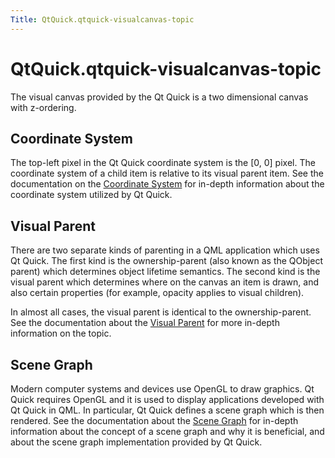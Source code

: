 ```yaml
---
Title: QtQuick.qtquick-visualcanvas-topic
---
```


# QtQuick.qtquick-visualcanvas-topic

<span class="subtitle"></span>
<!-- $$$qtquick-visualcanvas-topic.html-description -->
<p>The visual canvas provided by the Qt Quick is a two dimensional canvas with z-ordering.</p>
<h2>Coordinate System</h2>
<p>The top-left pixel in the Qt Quick coordinate system is the [0, 0] pixel. The coordinate system of a child item is relative to its visual parent item. See the documentation on the <a href="QtQuick.qtquick-visualcanvas-coordinates.md">Coordinate System</a> for in-depth information about the coordinate system utilized by Qt Quick.</p>
<h2>Visual Parent</h2>
<p>There are two separate kinds of parenting in a QML application which uses Qt Quick. The first kind is the ownership-parent (also known as the QObject parent) which determines object lifetime semantics. The second kind is the visual parent which determines where on the canvas an item is drawn, and also certain properties (for example, opacity applies to visual children).</p>
<p>In almost all cases, the visual parent is identical to the ownership-parent. See the documentation about the <a href="QtQuick.qtquick-visualcanvas-visualparent.md">Visual Parent</a> for more in-depth information on the topic.</p>
<h2>Scene Graph</h2>
<p>Modern computer systems and devices use OpenGL to draw graphics. Qt Quick requires OpenGL and it is used to display applications developed with Qt Quick in QML. In particular, Qt Quick defines a scene graph which is then rendered. See the documentation about the <a href="QtQuick.qtquick-visualcanvas-scenegraph.md">Scene Graph</a> for in-depth information about the concept of a scene graph and why it is beneficial, and about the scene graph implementation provided by Qt Quick.</p>
<!-- @@@qtquick-visualcanvas-topic.html -->

